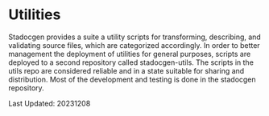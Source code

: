 # Utilities
Stadocgen provides a suite a utility scripts for transforming, describing, and validating source files, which are categorized accordingly.
In order to better management the deployment of utilities for general purposes, scripts are deployed to a second repository called stadocgen-utils. The
scripts in the utils repo are considered reliable and in a state suitable for sharing and distribution. Most of the development and testing is done in the stadocgen 
repository.


Last Updated: 20231208